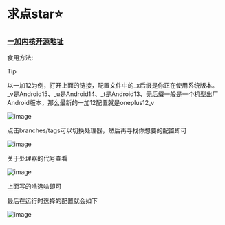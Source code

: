 # 求点star⭐

### [一加内核开源地址](https://github.com/OnePlusOSS/kernel_manifest)

食用方法:

> [!TIP]
> 
> 以一加12为例，打开上面的链接，配置文件中的_x后缀是你正在使用系统版本。_v是Android15、_u是Android14、_t是Android13、无后缀一般是一个机型出厂Android版本，那么最新的一加12配置就是oneplus12_v
>
> ![image](https://github.com/user-attachments/assets/737fcdb5-fce0-473d-8945-f1491db5727a)
>
> 点击branches/tags可以切换处理器，然后再寻找你想要的配置即可
>
> ![image](https://github.com/user-attachments/assets/58f31536-b88e-4613-9865-3e0574868928)
>
> 关于处理器的代号查看
>
> ![image](https://github.com/user-attachments/assets/fc217103-24ef-45fa-a7e1-f13cfd64f771)
>
> 上面写的啥选啥即可
>
> 最后在运行时选择的配置就会如下
>
> ![image](https://github.com/user-attachments/assets/6f6d1679-c46e-4085-8b6c-24e71fd7eca1)
